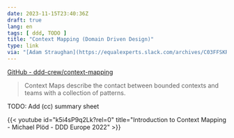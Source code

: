 ```yaml
---
date: 2023-11-15T23:40:36Z
draft: true
lang: en
tags: [ ddd, TODO ]
title: "Context Mapping (Domain Driven Design)"
type: link
via: "[Adam Straughan](https://equalexperts.slack.com/archives/C03FFSKR9PU/p1700044312884059)"
---
```


[GitHub - ddd-crew/context-mapping](https://github.com/ddd-crew/context-mapping)

> Context Maps describe the contact between bounded contexts and teams with a collection of patterns.

TODO: Add (cc) summary sheet

{{< youtube id="k5i4sP9q2Lk?rel=0" title="Introduction to Context Mapping - Michael Plöd - DDD Europe 2022" >}}
